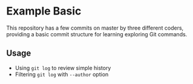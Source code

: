 # Example Basic

This repository has a few commits on master by three different coders, providing a basic commit structure for learning exploring Git commands.

## Usage

* Using `git log` to review simple history
* Filtering `git log` with `--author` option
